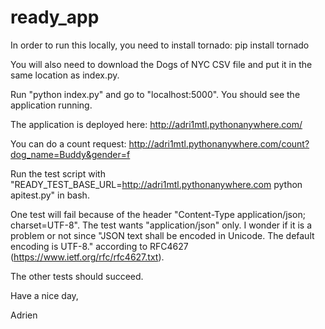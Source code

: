 # ready_app

In order to run this locally, you need to install tornado: pip install tornado

You will also need to download the Dogs of NYC CSV file and put it in the same location as index.py. 

Run "python index.py" and go to "localhost:5000". You should see the application running.

The application is deployed here: http://adri1mtl.pythonanywhere.com/

You can do a count request: http://adri1mtl.pythonanywhere.com/count?dog_name=Buddy&gender=f

Run the test script with "READY_TEST_BASE_URL=http://adri1mtl.pythonanywhere.com python apitest.py" in bash. 

One test will fail because of the header "Content-Type	application/json; charset=UTF-8". The test wants "application/json" only. I wonder if it is a problem or not since "JSON text shall be encoded in Unicode. The default encoding is UTF-8." according to RFC4627 (https://www.ietf.org/rfc/rfc4627.txt).

The other tests should succeed.

Have a nice day,

Adrien

